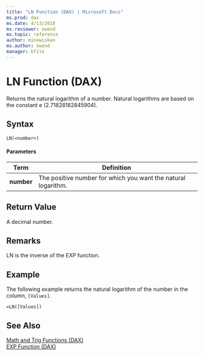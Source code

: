 ```yaml
---
title: "LN Function (DAX) | Microsoft Docs"
ms.prod: dax
ms.date: 4/13/2018
ms.reviewer: owend
ms.topic: reference
author: minewiskan
ms.author: owend
manager: kfile
---
```

# LN Function (DAX)
Returns the natural logarithm of a number. Natural logarithms are based on the constant e (2.71828182845904).  
  
## Syntax  
  
```  
LN(<number>)  
```  
  
#### Parameters  
  
|Term|Definition|  
|--------|--------------|  
|**number**|The positive number for which you want the natural logarithm.|  
  
## Return Value  
A decimal number.  
  
## Remarks  
LN is the inverse of the EXP function.  
  
## Example  
The following example returns the natural logarithm of the number in the column, `[Values]`.  
  
```  
=LN([Values])  
```  
  
## See Also  
[Math and Trig Functions &#40;DAX&#41;](math-and-trig-functions-dax.md)  
[EXP Function &#40;DAX&#41;](exp-function-dax.md)  
  
